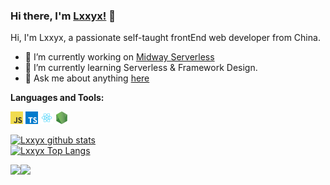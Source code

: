 ### Hi there, I'm [Lxxyx!](https://blog.lxxyx.cn) 👋

Hi, I'm Lxxyx, a passionate self-taught frontEnd web developer from China.

- 🔭 I’m currently working on [Midway Serverless](https://github.com/midwayjs/midway)
- 🌱 I’m currently learning Serverless & Framework Design.
- 💬 Ask me about anything [here](https://github.com/lxxyx/lxxyx/issues)

**Languages and Tools:**  

<code><img height="20" src="https://raw.githubusercontent.com/github/explore/80688e429a7d4ef2fca1e82350fe8e3517d3494d/topics/javascript/javascript.png"></code>
<code><img height="20" src="https://raw.githubusercontent.com/github/explore/80688e429a7d4ef2fca1e82350fe8e3517d3494d/topics/typescript/typescript.png"></code>
<code><img height="20" src="https://raw.githubusercontent.com/github/explore/80688e429a7d4ef2fca1e82350fe8e3517d3494d/topics/react/react.png"></code>
<code><img height="20" src="https://raw.githubusercontent.com/github/explore/80688e429a7d4ef2fca1e82350fe8e3517d3494d/topics/nodejs/nodejs.png"></code>

<!--- 
  if you have forked this to use on your profile, 
  Change the `github-readme-stats.anuraghazra1.vercel.app` to `github-readme-stats.vercel.app` 
--->

[![Lxxyx github stats](https://github-readme-stats.vercel.app/api?username=lxxyx&show_icons=true)](https://github.com/anuraghazra/github-readme-stats)  
[![Lxxyx Top Langs](https://github-readme-stats.vercel.app/api/top-langs/?username=lxxyx)](https://github.com/anuraghazra/github-readme-stats)

<a href="https://github.com/midwayjs/midway">
  <img align="left" src="https://github-readme-stats.anuraghazra1.vercel.app/api/pin/?username=midwayjs&repo=midway&title_color=#000000" />
</a>

<a href="https://github.com/Lxxyx/LxxyxResume">
  <img align="left" src="https://github-readme-stats.anuraghazra1.vercel.app/api/pin/?username=lxxyx&repo=LxxyxResume&title_color=#000000" />
</a>
